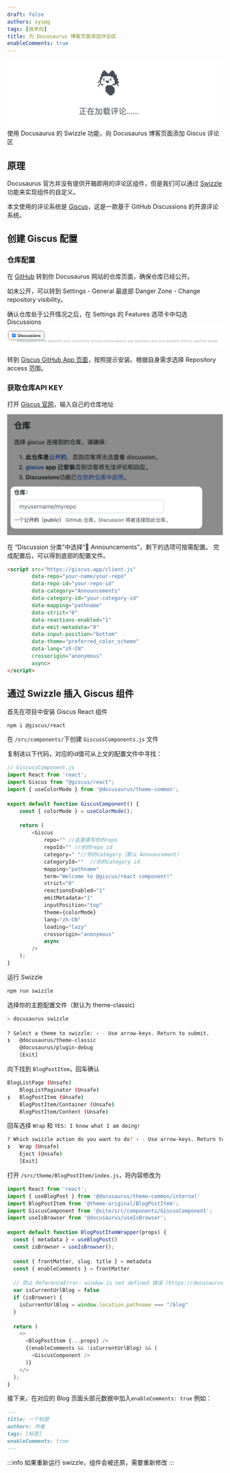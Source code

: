 ```yaml
---
draft: false
authors: xyspg
tags: [技术向]
title: 为 Docusaurus 博客页面添加评论区
enableComments: true
---
```

![](giscuss.png)  
使用 Docusaurus 的 Swizzle 功能，向 Docusaurus 博客页面添加 Giscus 评论区
<!--truncate-->

## 原理
Docusaurus 官方并没有提供开箱即用的评论区组件，但是我们可以通过 [Swizzle](https://docusaurus.io/zh-CN/docs/swizzling) 功能来实现组件的自定义。

本文使用的评论系统是 [Giscus](https://giscus.app/zh-CN)，这是一款基于 GitHub Discussions 的开源评论系统。

## 创建 Giscus 配置
### 仓库配置
在 [GitHub](https://github.com/) 转到你 Docusaurus 网站的仓库页面，确保仓库已经公开。

如未公开，可以转到 Settings - General 最底部 Danger Zone - Change repository visibility。

确认仓库处于公开情况之后，在 Settings 的 Features 选项卡中勾选 Discussions
![img.png](img.png)

转到 [Giscus GitHub App 页面](https://github.com/apps/giscus)，按照提示安装。根据自身需求选择 Repository access 范围。
### 获取仓库API KEY
打开 [Giscus 官网](https://giscus.app/zh-CN)，输入自己的仓库地址  

![](CleanShot%202023-02-21%20at%2014.33.56@2x.png)  

在 “Discussion 分类”中选择“📣 Announcements”，剩下的选项可按需配置。
完成配置后，可以得到底部的配置文件。
```html
<script src="https://giscus.app/client.js"
        data-repo="your-name/your-repo"
        data-repo-id="your-repo-id"
        data-category="Announcements"
        data-category-id="your-category-id"
        data-mapping="pathname"
        data-strict="0"
        data-reactions-enabled="1"
        data-emit-metadata="0"
        data-input-position="bottom"
        data-theme="preferred_color_scheme"
        data-lang="zh-CN"
        crossorigin="anonymous"
        async>
</script>
```

## 通过 Swizzle 插入 Giscus 组件
首先在项目中安装 Giscus React 组件
```bash
npm i @giscus/react
```

在 `/src/components/`下创建 `GiscussComponents.js` 文件  

复制进以下代码，对应的id值可从上文的配置文件中寻找：
```js
// GiscussComponent.js
import React from 'react';
import Giscus from "@giscus/react";
import { useColorMode } from '@docusaurus/theme-common';

export default function GiscusComponent() {
    const { colorMode } = useColorMode();

    return (
        <Giscus
            repo="" //这里填写你的repo
            repoId="" //你的repo id
            category=" "//你的category（默认 Announcement）
            categoryId=""  //你的category id
            mapping="pathname"                                    		
            term="Welcome to @giscus/react component!"
            strict="0"
            reactionsEnabled="1"
            emitMetadata="1"
            inputPosition="top"
            theme={colorMode}
            lang="zh-CN"
            loading="lazy"
            crossorigin="anonymous"
            async
        />
    );
}
```
运行 Swizzle
```bash
npm run swizzle
```

选择你的主题配置文件（默认为 theme-classic)
```bash
> docusaurus swizzle

? Select a theme to swizzle: › - Use arrow-keys. Return to submit.
❯   @docusaurus/theme-classic
    @docusaurus/plugin-debug
    [Exit]

```

向下找到 `BlogPostItem`，回车确认
```bash
BlogListPage (Unsafe)
    BlogListPaginator (Unsafe)
❯   BlogPostItem (Unsafe)
    BlogPostItem/Container (Unsafe)
    BlogPostItem/Content (Unsafe)

```

回车选择  `Wrap` 和  `YES: I know what I am doing!`
```bash
? Which swizzle action do you want to do? › - Use arrow-keys. Return to submit.
❯   Wrap (Unsafe)
    Eject (Unsafe)
    [Exit]

```

打开 `/src/theme/BlogPostItem/index.js`，将内容修改为
```js
import React from 'react';
import { useBlogPost } from '@docusaurus/theme-common/internal'
import BlogPostItem from '@theme-original/BlogPostItem';
import GiscusComponent from '@site/src/components/GiscusComponent';
import useIsBrowser from '@docusaurus/useIsBrowser';

export default function BlogPostItemWrapper(props) {
  const { metadata } = useBlogPost()
  const isBrowser = useIsBrowser();

  const { frontMatter, slug, title } = metadata
  const { enableComments } = frontMatter

  // 防止 ReferenceError: window is not defined 错误 (https://docusaurus.io/docs/advanced/ssg)
  var isCurrentUrlBlog = false
  if (isBrowser) {
    isCurrentUrlBlog = window.location.pathname === "/blog"
  }

  return (
    <>
      <BlogPostItem {...props} />
      {(enableComments && !isCurrentUrlBlog) && (
        <GiscusComponent />
      )}
    </>
  );
}
```

接下来，在对应的 Blog 页面头部元数据中加入`enableComments: true`
例如：
```md
---
title: 一个标题
authors: 作者
tags: [标签]
enableComments: true 
---
```

:::info
如果重新运行 swizzle，组件会被还原，需要重新修改
:::